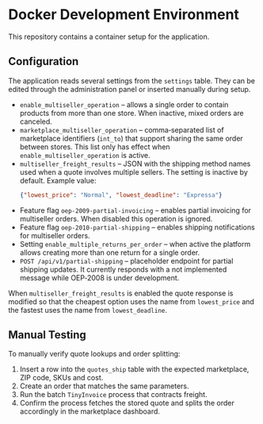 # Docker Development Environment

This repository contains a container setup for the application.

## Configuration

The application reads several settings from the `settings` table. They can be
edited through the administration panel or inserted manually during setup.

* `enable_multiseller_operation` – allows a single order to contain products
  from more than one store. When inactive, mixed orders are canceled.
* `marketplace_multiseller_operation` – comma‑separated list of marketplace
  identifiers (`int_to`) that support sharing the same order between stores.
  This list only has effect when `enable_multiseller_operation` is active.
* `multiseller_freight_results` – JSON with the shipping method names used when
  a quote involves multiple sellers. The setting is inactive by default.
  Example value:
  ```json
  {"lowest_price": "Normal", "lowest_deadline": "Expressa"}
  ```
* Feature flag `oep-2009-partial-invoicing` – enables partial invoicing for
  multiseller orders. When disabled this operation is ignored.
* Feature flag `oep-2010-partial-shipping` – enables shipping notifications for
  multiseller orders.
* Setting `enable_multiple_returns_per_order` – when active the platform allows
  creating more than one return for a single order.
* `POST /api/v1/partial-shipping` – placeholder endpoint for partial shipping
  updates. It currently responds with a not implemented message while OEP‑2008
  is under development.

When `multiseller_freight_results` is enabled the quote response is modified so
that the cheapest option uses the name from `lowest_price` and the fastest uses
the name from `lowest_deadline`.

## Manual Testing

To manually verify quote lookups and order splitting:
1. Insert a row into the `quotes_ship` table with the expected marketplace, ZIP code, SKUs and cost.
2. Create an order that matches the same parameters.
3. Run the batch `TinyInvoice` process that contracts freight.
4. Confirm the process fetches the stored quote and splits the order accordingly in the marketplace dashboard.
